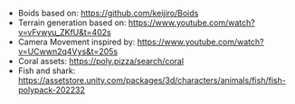 - Boids based on:
https://github.com/keijiro/Boids
- Terrain generation based on:
https://www.youtube.com/watch?v=vFvwyu_ZKfU&t=402s
- Camera Movement inspired by:
https://www.youtube.com/watch?v=UCwwn2q4Vys&t=205s
- Coral assets:
https://poly.pizza/search/coral
- Fish and shark:
https://assetstore.unity.com/packages/3d/characters/animals/fish/fish-polypack-202232
